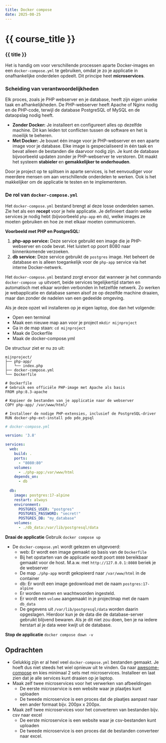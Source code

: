 ```yaml
---
title: Docker compose
date: 2025-08-25
---
```


# {{ course_title }}
### {{ title }}

Het is handig om voor verschillende processen aparte Docker-images en een `docker-compose.yml` te gebruiken, omdat je zo je applicatie in onafhankelijke onderdelen opdeelt. Dit principe heet **microservices**.

### Scheiding van verantwoordelijkheden

Elk proces, zoals je PHP webserver en je database, heeft zijn eigen unieke taak en afhankelijkheden. De PHP-webserver heeft Apache of Nginx nodig en de PHP-code, terwijl de database PostgreSQL of MySQL en de dataopslag nodig heeft.

* **Zonder Docker:** Je installeert en configureert alles op dezelfde machine. Dit kan leiden tot conflicten tussen de software en het is moeilijk te beheren.
* **Met Docker:** Je bouwt één image voor je PHP-webserver en een aparte image voor je database. Elke image is gespecialiseerd in één taak en bevat alleen de bestanden die daarvoor nodig zijn. Je kunt de database bijvoorbeeld updaten zonder je PHP-webserver te verstoren. Dit maakt het systeem **stabieler** en **gemakkelijker te onderhouden**.

Door je project op te splitsen in aparte services, is het eenvoudiger voor meerdere mensen om aan verschillende onderdelen te werken. Ook is het makkelijker om de applicatie te testen en te implementeren.

### De rol van `docker-compose.yml`

Het `docker-compose.yml` bestand brengt al deze losse onderdelen samen. Zie het als een **recept** voor je hele applicatie. Je definieert daarin welke services je nodig hebt (bijvoorbeeld `php-app` en `db`), welke images ze moeten gebruiken en hoe ze met elkaar moeten communiceren.

**Voorbeeld met PHP en PostgreSQL:**

1.  **php-app service:** Deze service gebruikt een image die je PHP-webserver en code bevat. Het luistert op poort 8080 naar binnenkomende verzoeken.
2.  **db service:** Deze service gebruikt de `postgres` image. Het beheert de database en is alleen toegankelijk voor de `php-app` service via het interne Docker-netwerk.

Het `docker-compose.yml` bestand zorgt ervoor dat wanneer je het commando `docker-compose up` uitvoert, beide services tegelijkertijd starten en automatisch met elkaar worden verbonden in hetzelfde netwerk. Zo werken je webapplicatie en database samen alsof ze op dezelfde machine draaien, maar dan zonder de nadelen van een gedeelde omgeving.

Als je deze opzet wil installeren op je eigen laptop, doe dan het volgende:
* Open een terminal
* Maak een nieuwe map aan voor je project `mkdir mijnproject`
* Ga in de map staan: `cd mijnproject`
* Maak de Dockerfile
* Maak de docker-compose.yml

De structuur ziet er nu zo uit:

```shell
mijnproject/
├── php-app/
│   └── index.php
├── docker-compose.yml
└── Dockerfile
```

```shell
# Dockerfile
# Gebruik een officiële PHP-image met Apache als basis
FROM php:8.3-apache

# Kopieer de bestanden van je applicatie naar de webserver
COPY php-app/ /var/www/html/

# Installeer de nodige PHP-extensies, inclusief de PostgreSQL-driver
RUN docker-php-ext-install pdo pdo_pgsql
```


```yml
# docker-compose.yml

version: '3.8'

services:
  web:
    build: .
    ports:
      - "8080:80"
    volumes:
      - ./php-app:/var/www/html
    depends_on:
      - db
    
  db:
    image: postgres:17-alpine
    restart: always
    environment:
      POSTGRES_USER: "postgres"
      POSTGRES_PASSWORD: "secret!"
      POSTGRES_DB: "my_database"
    volumes:
      - ./db_data:/var/lib/postgresql/data
```

**Draai de applicatie**
Gebruik `docker compose up`
* De `docker-compose.yml` wordt gelezen en uitgevoerd:
    * web: Er wordt een image gemaakt op basis van de `Dockerfile`
    * Bij het opstarten van de applicatie wordt poort `8080` bereikbaar gemaakt voor de host. M.a.w. met `http://127.0.0.1:8080` beriek je de webserver
    * De map `./php-app` wordt gekopieerd naar `/var/www/html` in de container
    * db: Er wordt een image gedownload met de naam `postgres:17-alpine`
    * Er worden namen en wachtwoorden ingesteld.
    * Er wordt een `volume` aangemaakt in je projectmap met de naam `db_data`
    * De gegevens uit `/var/lib/postgresql/data` worden daarin opgeslagen. Hierdoor kun je de data die de database-server gebruikt blijvend bewaren. Als je dit niet zou doen, ben je na iedere herstart al je data weer kwijt uit de database.

**Stop de applicatie**
`docker compose down -v`

## Opdrachten
* Gelukkig zijn er al heel veel `docker-compose.yml` bestanden gemaakt. Je hoeft dus niet steeds het wiel opnieuw uit te vinden. Ga naar [awesome-compose](https://github.com/docker/awesome-compose) en kies minimaal 2 sets met microservices. Installeer en laat zien dat je alle services kunt draaien op je laptop.
* Maak zelf twee microservices voor het verwerken van afbeeldingen
    * De eerste microservice is een website waar je plaatjes kunt uploaden
    * De tweede microservice is een proces dat de plaatjes aanpast naar een ander formaat bijv. 200px x 200px.
* Maak zelf twee microservices voor het converteren van bestanden bijv. csv naar excel
    * De eerste microservice is een website waar je csv-bestanden kunt uploaden
    * De tweede microservice is een proces dat de bestanden converteer naar excel.

